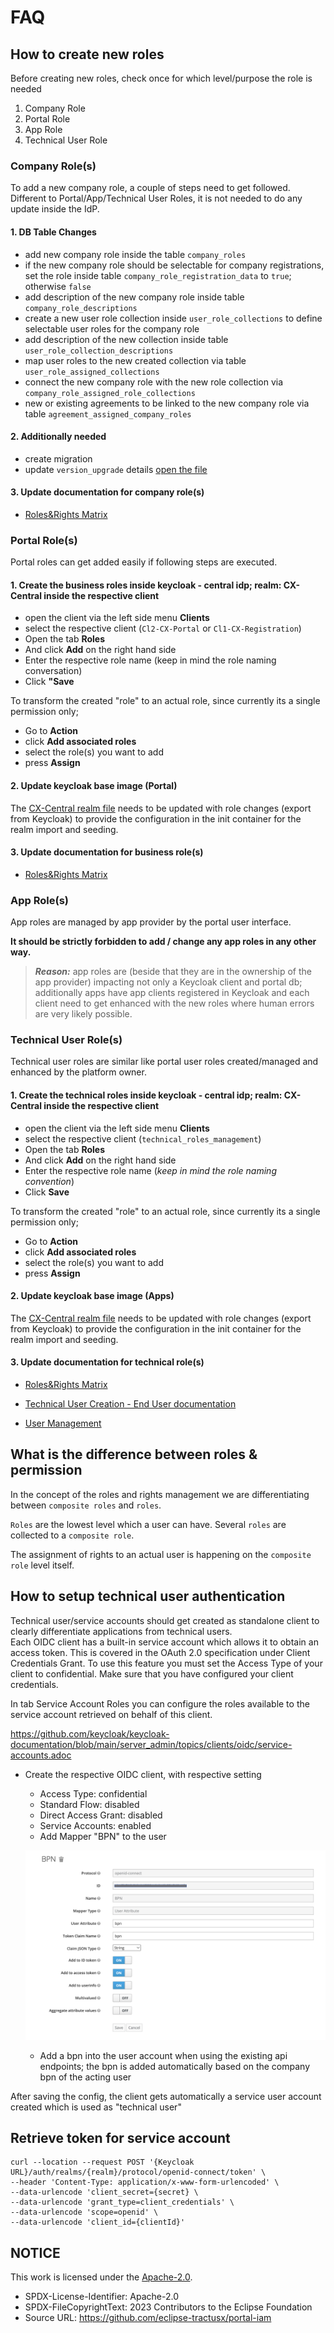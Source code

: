 # FAQ

## How to create new roles

Before creating new roles, check once for which level/purpose the role is needed

1. Company Role
2. Portal Role
3. App Role
4. Technical User Role

### Company Role(s)

To add a new company role, a couple of steps need to get followed.
Different to Portal/App/Technical User Roles, it is not needed to do any update inside the IdP.

#### 1. DB Table Changes

- add new company role inside the table `company_roles`
- if the new company role should be selectable for company registrations, set the role inside table `company_role_registration_data` to `true`; otherwise `false`
- add description of the new company role inside table `company_role_descriptions`
- create a new user role collection inside `user_role_collections` to define selectable user roles for the company role
- add description of the new collection inside table `user_role_collection_descriptions`
- map user roles to the new created collection via table `user_role_assigned_collections`
- connect the new company role with the new role collection via `company_role_assigned_role_collections`
- new or existing agreements to be linked to the new company role via table `agreement_assigned_company_roles`

#### 2. Additionally needed

- create migration
- update `version_upgrade` details [open the file](https://github.com/eclipse-tractusx/portal-assets/blob/v1.6.1/developer/Technical%20Documentation/Version%20Upgrade/portal-upgrade-details.md)

#### 3. Update documentation for company role(s)

- [Roles&Rights Matrix](/docs/technical%20documentation/06.%20Roles%20&%20Rights%20Concept.md#253-portal-application)

### Portal Role(s)

Portal roles can get added easily if following steps are executed.

#### 1. Create the business roles inside keycloak - central idp; realm: CX-Central inside the respective client

- open the client via the left side menu **Clients**
- select the respective client (`Cl2-CX-Portal` or `Cl1-CX-Registration`)
- Open the tab **Roles**
- And click **Add** on the right hand side
- Enter the respective role name (keep in mind the role naming conversation)
- Click **"Save**

To transform the created "role" to an actual role, since currently its a single permission only;

- Go to **Action**
- click **Add associated roles**
- select the role(s) you want to add
- press **Assign**
  
#### 2. Update keycloak base image (Portal)

The [CX-Central realm file](/import/realm-config/generic/catenax-central/CX-Central-realm.json) needs to be updated with role changes (export from Keycloak) to provide the configuration in the init container for the realm import and seeding.

#### 3. Update documentation for business role(s)

- [Roles&Rights Matrix](/docs/admin/technical-documentation/06.%20Roles%20&%20Rights%20Concept.md#253-portal-application)

### App Role(s)

App roles are managed by app provider by the portal user interface.

**It should be strictly forbidden to add / change any app roles in any other way.**

>**_Reason:_**
>app roles are (beside that they are in the ownership of the app provider) impacting not only a Keycloak client and portal db; additionally apps have app clients registered in Keycloak and each client need to get enhanced with the new roles where human errors are very likely possible.

### Technical User Role(s)

Technical user roles are similar like portal user roles created/managed and enhanced by the platform owner.

#### 1. Create the technical roles inside keycloak - central idp; realm: CX-Central inside the respective client

- open the client via the left side menu **Clients**
- select the respective client (`technical_roles_management`)
- Open the tab **Roles**
- And click **Add** on the right hand side
- Enter the respective role name (_keep in mind the role naming convention_)
- Click **Save**

To transform the created "role" to an actual role, since currently its a single permission only;

- Go to **Action**
- click **Add associated roles**
- select the role(s) you want to add
- press **Assign**
  
#### 2. Update keycloak base image (Apps)

The [CX-Central realm file](/import/realm-config/generic/catenax-central/CX-Central-realm.json) needs to be updated with role changes (export from Keycloak) to provide the configuration in the init container for the realm import and seeding.

#### 3. Update documentation for technical role(s)

- [Roles&Rights Matrix](/docs/admin/technical-documentation/06.%20Roles%20&%20Rights%20Concept.md#253b-technical-user-accounts)
  
- [Technical User Creation - End User documentation](https://github.com/eclipse-tractusx/portal-assets/blob/main/docs/user/03.%20User%20Management/03.%20Technical%20User/02.%20Create%20Technical%20User.md#available-technical-user-roles)
- [User Management](/docs/admin/technical-documentation/04.%20User%20Management.md)
  
## What is the difference between roles & permission

In the concept of the roles and rights management we are differentiating between `composite roles` and `roles`.

`Roles` are the lowest level which a user can have. Several `roles` are collected to a `composite role`.

The assignment of rights to an actual user is happening on the `composite role` level itself.

## How to setup technical user authentication

Technical user/service accounts should get created as standalone client to clearly differentiate applications from technical users.  
Each OIDC client has a built-in service account which allows it to obtain an access token.
This is covered in the OAuth 2.0 specification under Client Credentials Grant. To use this feature you must set the Access Type of your client to confidential. Make sure that you have configured your client credentials.

In tab Service Account Roles you can configure the roles available to the service account retrieved on behalf of this client.

<https://github.com/keycloak/keycloak-documentation/blob/main/server_admin/topics/clients/oidc/service-accounts.adoc>

- Create the respective OIDC client, with respective setting

  - Access Type: confidential
  - Standard Flow: disabled
  - Direct Access Grant: disabled
  - Service Accounts: enabled
  - Add Mapper "BPN" to the user

  ![Bpn](/docs/static/bpn.png)

  - Add a bpn into the user account when using the existing api endpoints; the bpn is added automatically based on the company bpn of the acting user

After saving the config, the client gets automatically a service user account created which is used as "technical user"

## Retrieve token for service account

```text
curl --location --request POST '{Keycloak URL}/auth/realms/{realm}/protocol/openid-connect/token' \
--header 'Content-Type: application/x-www-form-urlencoded' \
--data-urlencode 'client_secret={secret} \
--data-urlencode 'grant_type=client_credentials' \
--data-urlencode 'scope=openid' \
--data-urlencode 'client_id={clientId}'
```

## NOTICE

This work is licensed under the [Apache-2.0](https://www.apache.org/licenses/LICENSE-2.0).

- SPDX-License-Identifier: Apache-2.0
- SPDX-FileCopyrightText: 2023 Contributors to the Eclipse Foundation
- Source URL: <https://github.com/eclipse-tractusx/portal-iam>
